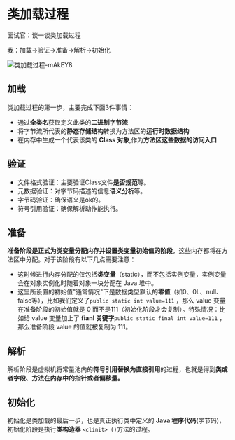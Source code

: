 # 类加载过程

面试官：谈一谈类加载过程

我：加载->验证->准备->解析->初始化

![类加载过程-mAkEY8](https://cdn.jsdelivr.net/gh/DreamCats/imgs@main/uPic/类加载过程-mAkEY8.png)

## 加载

类加载过程的第一步，主要完成下面3件事情：

- 通过**全类名**获取定义此类的**二进制字节流**
- 将字节流所代表的**静态存储结构**转换为方法区的**运行时数据结构**
- 在内存中生成一个代表该类的 **Class 对象**,作为**方法区这些数据的访问入口**

## 验证

- 文件格式验证：主要验证Class文件**是否规范**等。
- 元数据验证：对字节码描述的信息**语义分析**等。
- 字节码验证：确保语义是ok的。
- 符号引用验证：确保解析动作能执行。

## 准备

**准备阶段是正式为类变量分配内存并设置类变量初始值的阶段**，这些内存都将在方法区中分配。对于该阶段有以下几点需要注意：

- 这时候进行内存分配的仅包括**类变量**（static），而不包括实例变量，实例变量会在对象实例化时随着对象一块分配在 Java 堆中。
- 这里所设置的初始值"通常情况"下是数据类型默认的**零值**（如0、0L、null、false等），比如我们定义了`public static int value=111` ，那么 value 变量在准备阶段的初始值就是 0 而不是111（初始化阶段才会复制）。特殊情况：比如给 value 变量加上了 **fianl 关键字**`public static final int value=111` ，那么准备阶段 value 的值就被复制为 111。

## 解析

解析阶段是虚拟机将常量池内的**符号引用替换为直接引用**的过程，也就是得到**类或者字段、方法在内存中的指针或者偏移量。**

## 初始化

初始化是类加载的最后一步，也是真正执行类中定义的 **Java 程序代码**(字节码)，初始化阶段是执行**类构造器** `<clinit> ()`方法的过程。

